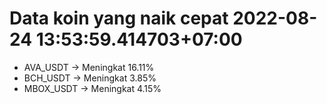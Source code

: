 # Data koin yang naik cepat 2022-08-24 13:53:59.414703+07:00

* AVA_USDT -> Meningkat 16.11%
* BCH_USDT -> Meningkat 3.85%
* MBOX_USDT -> Meningkat 4.15%
